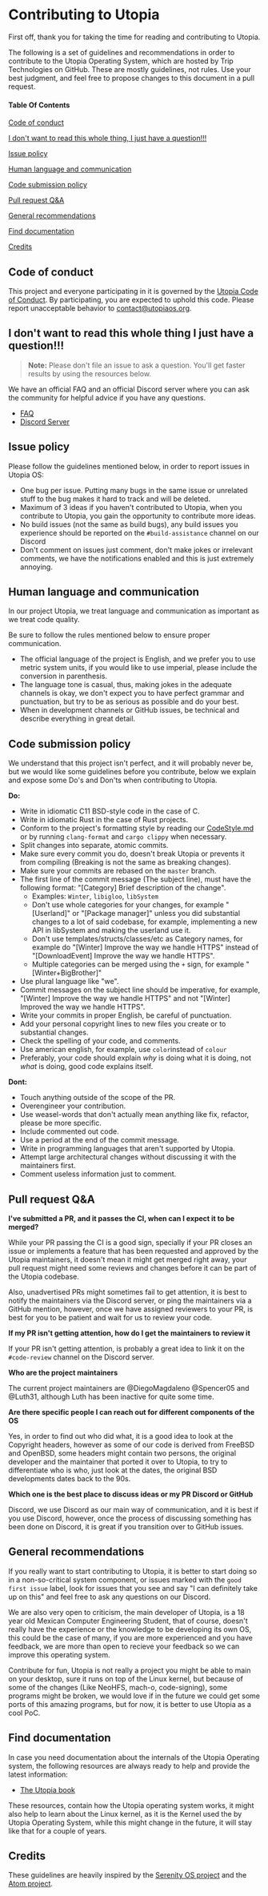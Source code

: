 # Contributing to Utopia

First off, thank you for taking the time for reading and contributing to Utopia.

The following is a set of guidelines and recommendations in order to contribute to the Utopia Operating System, which are hosted by Trip Technologies on GitHub. These are mostly guidelines, not rules. Use your best judgment, and feel free to propose changes to this document in a pull request.

#### Table Of Contents

[Code of conduct](#code-of-conduct)

[I don't want to read this whole thing, I just have a question!!!](#i-dont-want-to-read-this-whole-thing-i-just-have-a-question)

[Issue policy](#issue-policy)

[Human language and communication](#human-language-and-communication)

[Code submission policy](#code-submission-policy)

[Pull request Q&A](#pull-request-qa)

[General recommendations](#general-recommendations)

[Find documentation](#find-documentation)

[Credits](#credits)

## Code of conduct

This project and everyone participating in it is governed by the [Utopia Code of Conduct](CODE_OF_CONDUCT.md). By participating, you are expected to uphold this code. Please report unacceptable behavior to [contact@utopiaos.org](mailto:contact@utopiaos.org).

## I don't want to read this whole thing I just have a question!!!

> **Note:** Please don't file an issue to ask a question. You'll get faster results by using the resources below.

We have an official FAQ and an official Discord server where you can ask the community for helpful advice if you have any questions.

- [FAQ](https://utopiaos.github.io/faq.html)
- [Discord Server](https://discord.gg/sD7fMrmxBV)

## Issue policy 

Please follow the guidelines mentioned below, in order to report issues in Utopia OS:

- One bug per issue. Putting many bugs in the same issue or unrelated stuff to the bug makes it hard to track and will be deleted.
- Maximum of 3 ideas if you haven't contributed to Utopia, when you contribute to Utopia, you gain the opportunity to contribute more ideas.
- No build issues (not the same as build bugs), any build issues you experience should be reported on the `#build-assistance` channel on our Discord
- Don't comment on issues just comment, don't make jokes or irrelevant comments, we have the notifications enabled and this is just extremely annoying.

## Human language and communication

In our project Utopia, we treat language and communication as important as we treat code quality.

Be sure to follow the rules mentioned below to ensure proper communication.

- The official language of the project is English, and we prefer you to use metric system units, if you would like to use imperial, please include the conversion in parenthesis.
- The language tone is casual, thus, making jokes in the adequate channels is okay, we don't expect you to have perfect grammar and punctuation, but try to be as serious as possible and do your best.
- When in development channels or GitHub issues, be technical and describe everything in great detail.

## Code submission policy

We understand that this project isn't perfect, and it will probably never be, but we would like some guidelines before you contribute, below we explain and expose some Do's and Don'ts when contributing to Utopia.

**Do:**
- Write in idiomatic C11 BSD-style code in the case of C.
- Write in idiomatic Rust in the case of Rust projects.
- Conform to the project's formatting style by reading our [CodeStyle.md](CodeStyle.md) or by running `clang-format` and `cargo clippy` when necessary.
- Split changes into separate, atomic commits.
- Make sure every commit you do, doesn't break Utopia or prevents it from compiling (Breaking is not the same as breaking changes).
- Make sure your commits are rebased on the `master` branch.
- The first line of the commit message (The subject line), must have the following format: "[Category] Brief description of the change".
  - Examples: `Winter`, `libigloo`, `libSystem`
  - Don't use whole categories for your changes, for example "[Userland]" or "[Package manager]" unless you did substantial changes to a lot of said codebase, for example, implementing a new API in libSystem and making the userland use it.
  - Don't use templates/structs/classes/etc as Category names, for example do "[Winter] Improve the way we handle HTTPS" instead of "[DownloadEvent] Improve the way we handle HTTPS".
  - Multiple categories can be merged using the `+` sign, for example "[Winter+BigBrother]"
 - Use plural language like "we".
 - Commit messages on the subject line should be imperative, for example, "[Winter] Improve the way we handle HTTPS" and not "[Winter] Improved the way we handle HTTPS".
 - Write your commits in proper English, be careful of punctuation.
 - Add your personal copyright lines to new files you create or to substantial changes.
 - Check the spelling of your code, and comments.
 - Use american english, for example, use `color`instead of `colour`
- Preferably, your code should explain _why_ is doing what it is doing, not _what_ is doing, good code explains itself.

**Dont:**
- Touch anything outside of the scope of the PR.
- Overengineer your contribution.
- Use weasel-words that don't actually mean anything like fix, refactor, please be more specific.
- Include commented out code. 
- Use a period at the end of the commit message.
- Write in programming languages that aren't supported by Utopia.
- Attempt large architectural changes without discussing it with the maintainers first.
- Comment useless information just to comment.

## Pull request Q&A

**I've submitted a PR, and it passes the CI, when can I expect it to be merged?**

While your PR passing the CI is a good sign, specially if your PR closes an issue or implements a feature that has been requested and approved by the Utopia maintainers, it doesn't mean it might get merged right away, your pull request might need some reviews and changes before it can be part of the Utopia codebase.

Also, unadvertised PRs might sometimes fail to get attention, it is best to notify the maintainers via the Discord server, or ping the maintainers via a GitHub mention, however, once we have assigned reviewers to your PR, is best for you to be patient and wait for us to review your code.

**If my PR isn't getting attention, how do I get the maintainers to review it**

If your PR isn't getting attention, is probably a great idea to link it on the `#code-review` channel on the Discord server.

**Who are the project maintainers**

The current project maintainers are @DiegoMagdaleno @Spencer05 and @Luth31, although Luth has been inactive for quite some time.

**Are there specific people I can reach out for different components of the OS**

Yes, in order to find out who did what, it is a good idea to look at the Copyright headers, however as some of our code is derived from FreeBSD and OpenBSD, some headers might contain two persons, the original developer and the maintainer that ported it over to Utopia, to try to differentiate who is who, just look at the dates, the original BSD developments dates back to the 90s.

**Which one is the best place to discuss ideas or my PR Discord or GitHub**

Discord, we use Discord as our main way of communication, and it is best if you use Discord, however, once the process of discussing something has been done on Discord, it is great if you transition over to GitHub issues.

## General recommendations

If you really want to start contributing to Utopia, it is better to start doing so in a non-so-critical system component, or issues marked with the `good first issue` label, look for issues that you see and say "I can definitely take up on this" and feel free to ask any questions on our Discord.

We are also very open to criticism, the main developer of Utopia, is a 18 year old Mexican Computer Engineering Student, that of course, doesn't really have the experience or the knowledge to be developing its own OS, this could be the case of many, if you are more experienced and you have feedback, we are more than open to recieve your feedback so we can improve this operating system.

Contribute for fun, Utopia is not really a project you might be able to main on your desktop, sure it runs on top of the Linux kernel, but because of some of the changes (Like NeoHFS, mach-o, code-signing), some programs might be broken, we would love if in the future we could get some ports of this amazing programs, but for now, it is better to use Utopia as a cool PoC.

## Find documentation

In case you need documentation about the internals of the Utopia Operating system, the following resources are always ready to help and provide the latest information:

- [The Utopia book](https://utopiaos.github.io/book)

These resources, contain how the Utopia operating system works, it might also help to learn about the Linux kernel, as it is the Kernel used the by Utopia Operating System, while this might change in the future, it will stay like that for a couple of years.

## Credits

These guidelines are heavily inspired by the [Serenity OS project](https://github.com/serenityOS) and the [Atom project](https://github.com/atom).
